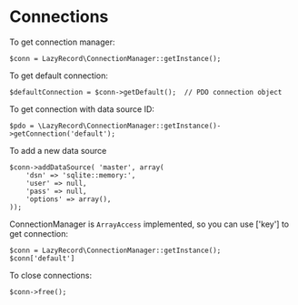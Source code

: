 Connections
===========

To get connection manager:

    $conn = LazyRecord\ConnectionManager::getInstance();

To get default connection:

    $defaultConnection = $conn->getDefault();  // PDO connection object

To get connection with data source ID:

    $pdo = \LazyRecord\ConnectionManager::getInstance()->getConnection('default');

To add a new data source

    $conn->addDataSource( 'master', array( 
        'dsn' => 'sqlite::memory:',
        'user' => null,
        'pass' => null,
        'options' => array(),
    ));

ConnectionManager is `ArrayAccess` implemented, so you can use ['key'] to get connection:

    $conn = LazyRecord\ConnectionManager::getInstance();
    $conn['default']

To close connections:

    $conn->free();

